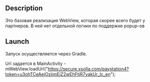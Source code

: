 ## Description
Это базовая реализация WebView, которая скорее всего будет у партнеров. В ней нет отдельной логики
по поддержке popup-ов

## Launch
Запуск осуществляется через Gradle.

Url задается в MainActivity - mWebView.loadUrl("https://secure.xsolla.com/paystation4?token=u3ohTCeAejOzjimEjZ2wEhFtjR7yakUr_lc_en");